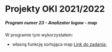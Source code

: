 # Projekty OKI 2021/2022
##### Program numer 23 - Analizator logow - map
W programie tym wykorzystałem:
 * własną funkcję sortująca map
[Link do zadania: ](https://szkopul.edu.pl/problemset/problem/alo/site/)
